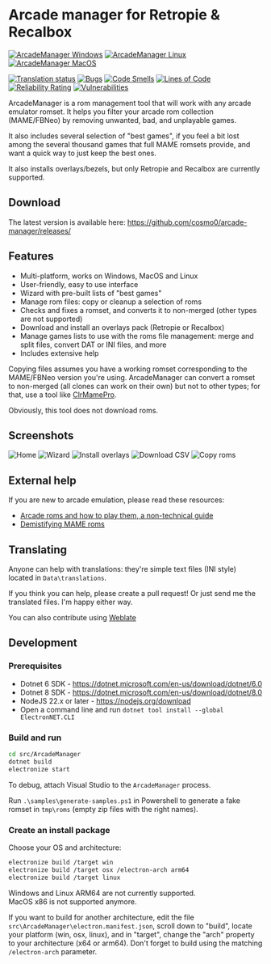 # Arcade manager for Retropie & Recalbox

[![ArcadeManager Windows](https://github.com/cosmo0/arcade-manager/actions/workflows/win.yml/badge.svg)](https://github.com/cosmo0/arcade-manager/actions/workflows/win.yml)
[![ArcadeManager Linux](https://github.com/cosmo0/arcade-manager/actions/workflows/linux.yml/badge.svg)](https://github.com/cosmo0/arcade-manager/actions/workflows/linux.yml)
[![ArcadeManager MacOS](https://github.com/cosmo0/arcade-manager/actions/workflows/mac.yml/badge.svg)](https://github.com/cosmo0/arcade-manager/actions/workflows/mac.yml)

[![Translation status](https://hosted.weblate.org/widget/arcademanager/arcademanager-ui/svg-badge.svg)](https://hosted.weblate.org/engage/arcademanager/)
[![Bugs](https://sonarcloud.io/api/project_badges/measure?project=cosmo0_arcade-manager&metric=bugs)](https://sonarcloud.io/dashboard?id=cosmo0_arcade-manager)
[![Code Smells](https://sonarcloud.io/api/project_badges/measure?project=cosmo0_arcade-manager&metric=code_smells)](https://sonarcloud.io/dashboard?id=cosmo0_arcade-manager)
[![Lines of Code](https://sonarcloud.io/api/project_badges/measure?project=cosmo0_arcade-manager&metric=ncloc)](https://sonarcloud.io/dashboard?id=cosmo0_arcade-manager)
[![Reliability Rating](https://sonarcloud.io/api/project_badges/measure?project=cosmo0_arcade-manager&metric=reliability_rating)](https://sonarcloud.io/dashboard?id=cosmo0_arcade-manager)
[![Vulnerabilities](https://sonarcloud.io/api/project_badges/measure?project=cosmo0_arcade-manager&metric=vulnerabilities)](https://sonarcloud.io/dashboard?id=cosmo0_arcade-manager)

ArcadeManager is a rom management tool that will work with any arcade emulator romset. It helps you filter your arcade rom collection (MAME/FBNeo) by removing unwanted, bad, and unplayable games.

It also includes several selection of "best games", if you feel a bit lost among the several thousand games that full MAME romsets provide, and want a quick way to just keep the best ones.

It also installs overlays/bezels, but only Retropie and Recalbox are currently supported.

## Download

The latest version is available here: <https://github.com/cosmo0/arcade-manager/releases/>

## Features

* Multi-platform, works on Windows, MacOS and Linux
* User-friendly, easy to use interface
* Wizard with pre-built lists of "best games"
* Manage rom files: copy or cleanup a selection of roms
* Checks and fixes a romset, and converts it to non-merged (other types are not supported)
* Download and install an overlays pack (Retropie or Recalbox)
* Manage games lists to use with the roms file management: merge and split files, convert DAT or INI files, and more
* Includes extensive help

Copying files assumes you have a working romset corresponding to the MAME/FBNeo version you're using. ArcadeManager can convert a romset to non-merged (all clones can work on their own) but not to other types; for that, use a tool like [ClrMamePro](https://mamedev.emulab.it/clrmamepro/).

Obviously, this tool does not download roms.

## Screenshots

![Home](https://raw.githubusercontent.com/cosmo0/arcade-manager/docs/images/screen-home.png)
![Wizard](https://raw.githubusercontent.com/cosmo0/arcade-manager/docs/images/screen-wizard.png)
![Install overlays](https://raw.githubusercontent.com/cosmo0/arcade-manager/docs/images/screen-overlay-download.png)
![Download CSV](https://raw.githubusercontent.com/cosmo0/arcade-manager/docs/images/screen-csv-download.png)
![Copy roms](https://raw.githubusercontent.com/cosmo0/arcade-manager/docs/images/screen-rom-copy.png)

## External help

If you are new to arcade emulation, please read these resources:

* [Arcade roms and how to play them, a non-technical guide](https://retropie.org.uk/forum/topic/7247/)
* [Demistifying MAME roms](https://web.archive.org/web/20180101211010/https://choccyhobnob.com/mame/demystifying-mame-roms/)

## Translating

Anyone can help with translations: they're simple text files (INI style) located in `Data\translations`.

If you think you can help, please create a pull request! Or just send me the translated files. I'm happy either way.

You can also contribute using [Weblate](https://hosted.weblate.org/projects/arcademanager/arcademanager-ui/)

## Development

### Prerequisites

* Dotnet 6 SDK - <https://dotnet.microsoft.com/en-us/download/dotnet/6.0>
* Dotnet 8 SDK - <https://dotnet.microsoft.com/en-us/download/dotnet/8.0>
* NodeJS 22.x or later - <https://nodejs.org/download>
* Open a command line and run `dotnet tool install --global ElectronNET.CLI`

### Build and run

````bash
cd src/ArcadeManager
dotnet build
electronize start
````

To debug, attach Visual Studio to the `ArcadeManager` process.

Run `.\samples\generate-samples.ps1` in Powershell to generate a fake romset in `tmp\roms` (empty zip files with the right names).

### Create an install package

Choose your OS and architecture:

````bash
electronize build /target win
electronize build /target osx /electron-arch arm64
electronize build /target linux
````

Windows and Linux ARM64 are not currently supported.  
MacOS x86 is not supported anymore.

If you want to build for another architecture, edit the file `src\ArcadeManager\electron.manifest.json`, scroll down to "build", locate your platform (win, osx, linux), and in "target", change the "arch" property to your architecture (x64 or arm64). Don't forget to build using the matching `/electron-arch` parameter.
